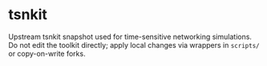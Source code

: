 # tsnkit

Upstream tsnkit snapshot used for time-sensitive networking simulations. Do not edit the toolkit directly; apply local changes via wrappers in `scripts/` or copy-on-write forks.
